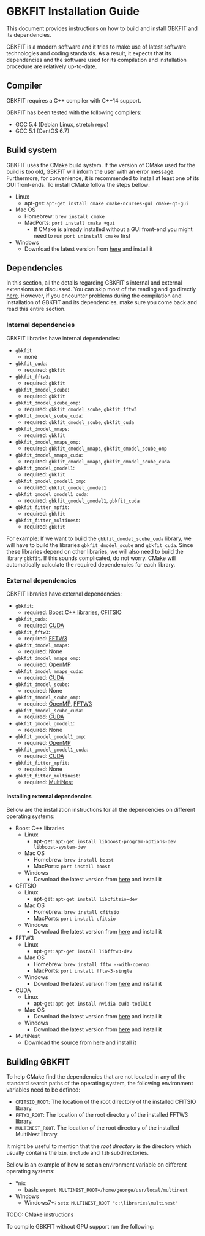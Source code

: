 # GBKFIT Installation Guide

This document provides instructions on how to build and install GBKFIT and its
dependencies.

GBKFIT is a modern software and it tries to make use of latest software
technologies and coding standards. As a result, it expects that its
dependencies and the software used for its compilation and installation
procedure are relatively up-to-date.

## Compiler

GBKFIT requires a C++ compiler with C++14 support.

GBKFIT has been tested with the following compilers:
- GCC 5.4 (Debian Linux, stretch repo)
- GCC 5.1 (CentOS 6.7)

## Build system

GBKFIT uses the CMake build system. If the version of CMake used for the build
is too old, GBKFIT will inform the user with an error message. Furthermore,
for convenience, it is recommended to install at least one of its GUI
front-ends. To install CMake follow the steps bellow:

- Linux
  - apt-get: `apt-get install cmake cmake-ncurses-gui cmake-qt-gui`
- Mac OS
  - Homebrew: `brew install cmake`
  - MacPorts: `port install cmake +gui`
    - If CMake is already installed without a GUI front-end you might need to
    run `port uninstall cmake` first
- Windows
  - Download the latest version from [here](https://www.cmake.org/) and
  install it

## Dependencies

In this section, all the details regarding GBKFIT's internal and external
extensions are discussed. You can skip most of the reading and go directly
[here](#Installing-external-dependencies). However, if you encounter problems
during the compilation and installation of GBKFIT and its dependencies, make
sure you come back and read this entire section.

### Internal dependencies

GBKFIT libraries have internal dependencies:

- `gbkfit`
  - none
- `gbkfit_cuda`:
  - required: `gbkfit`
- `gbkfit_fftw3`:
  - required: `gbkfit`
- `gbkfit_dmodel_scube`:
  - required: `gbkfit`
- `gbkfit_dmodel_scube_omp`:
  - required: `gbkfit_dmodel_scube`, `gbkfit_fftw3`
- `gbkfit_dmodel_scube_cuda`:
  - required: `gbkfit_dmodel_scube`, `gbkfit_cuda`
- `gbkfit_dmodel_mmaps`:
  - required: `gbkfit`
- `gbkfit_dmodel_mmaps_omp`:
  - required: `gbkfit_dmodel_mmaps`, `gbkfit_dmodel_scube_omp`
- `gbkfit_dmodel_mmaps_cuda`:
  - required: `gbkfit_dmodel_mmaps`, `gbkfit_dmodel_scube_cuda`
- `gbkfit_gmodel_gmodel1`:
  - required: `gbkfit`
- `gbkfit_gmodel_gmodel1_omp`:
  - required: `gbkfit_gmodel_gmodel1`
- `gbkfit_gmodel_gmodel1_cuda`:
  - required: `gbkfit_gmodel_gmodel1`, `gbkfit_cuda`
- `gbkfit_fitter_mpfit`:
  - required: `gbkfit`
- `gbkfit_fitter_multinest`:
  - required: `gbkfit`

For example: If we want to build the `gbkfit_dmodel_scube_cuda` library, we
will have to build the libraries `gbkfit_dmodel_scube` and  `gbkfit_cuda`.
Since these libraries depend on other libraries, we will also need to build
the library `gbkfit`. If this sounds complicated, do not worry. CMake will
automatically calculate the required dependencies for each library.

### External dependencies

GBKFIT libraries have external dependencies:

- `gbkfit`:
  - required: [Boost C++ libraries](http://www.boost.org/),
  [CFITSIO](http://heasarc.gsfc.nasa.gov/fitsio/fitsio.html)
- `gbkfit_cuda`:
  - required: [CUDA](https://developer.nvidia.com/cuda-toolkit)
- `gbkfit_fftw3`:
  - required: [FFTW3](http://www.fftw.org/)
- `gbkfit_dmodel_mmaps`:
  - required: None
- `gbkfit_dmodel_mmaps_omp`:
  - required: [OpenMP](http://openmp.org/)
- `gbkfit_dmodel_mmaps_cuda`:
  - required: [CUDA](https://developer.nvidia.com/cuda-toolkit)
- `gbkfit_dmodel_scube`:
  - required: None
- `gbkfit_dmodel_scube_omp`:
  - required: [OpenMP](http://openmp.org/), [FFTW3](http://www.fftw.org/)
- `gbkfit_dmodel_scube_cuda`:
  - required: [CUDA](https://developer.nvidia.com/cuda-toolkit)
- `gbkfit_gmodel_gmodel1`:
  - required: None
- `gbkfit_gmodel_gmodel1_omp`:
  - required: [OpenMP](http://openmp.org/)
- `gbkfit_gmodel_gmodel1_cuda`:
  - required: [CUDA](https://developer.nvidia.com/cuda-toolkit)
- `gbkfit_fitter_mpfit`:
  - required: None
- `gbkfit_fitter_multinest`:
  - required: [MultiNest](https://ccpforge.cse.rl.ac.uk/gf/project/multinest/)

#### Installing external dependencies

Bellow are the installation instructions for all the dependencies on different
operating systems:

- Boost C++ libraries
  - Linux
    - apt-get:
    `apt-get install libboost-program-options-dev libboost-system-dev`
  - Mac OS
    - Homebrew: `brew install boost`
    - MacPorts: `port install boost`
  - Windows
    - Download the latest version from [here](http://www.boost.org/) and
    install it
- CFITSIO
  - Linux
    - apt-get: `apt-get install libcfitsio-dev`
  - Mac OS
    - Homebrew: `brew install cfitsio`
    - MacPorts: `port install cfitsio`
  - Windows
    - Download the latest version from
    [here](http://heasarc.gsfc.nasa.gov/fitsio/fitsio.html) and install it
- FFTW3
  - Linux
    - apt-get: `apt-get install libfftw3-dev`
  - Mac OS
    - Homebrew: `brew install fftw --with-openmp`
    - MacPorts: `port install fftw-3-single`
  - Windows
    - Download the latest version from [here](http://www.fftw.org/) and
    install it
- CUDA
  - Linux
    - apt-get: `apt-get install nvidia-cuda-toolkit`
  - Mac OS
    - Download the latest version from
    [here](https://developer.nvidia.com/cuda-toolkit) and install it
  - Windows
    - Download the latest version from
    [here](https://developer.nvidia.com/cuda-toolkit) and install it
- MultiNest
  - Download the source from
  [here](https://ccpforge.cse.rl.ac.uk/gf/project/multinest/) and install it




## Building GBKFIT

To help CMake find the dependencies that are not located in any of the
standard search paths of the operating system, the following environment
variables need to be defined:
- `CFITSIO_ROOT`: The location of the root directory of the installed CFITSIO
library.
- `FFTW3_ROOT`: The location of the root directory of the installed FFTW3
library.
- `MULTINEST_ROOT`. The location of the root directory of the installed
MultiNest library.

It might be useful to mention that the _root directory_ is the directory which
usually contains the `bin`, `include` and `lib` subdirectories.

Bellow is an example of how to set an environment variable on different
operating systems:
- *nix
  - bash: `export MULTINEST_ROOT=/home/george/usr/local/multinest`
- Windows
  - Windows7+: `setx MULTINEST_ROOT "c:\libraries\multinest"`


TODO: CMake instructions

To compile GBKFIT without GPU support run the following:

```bash

```